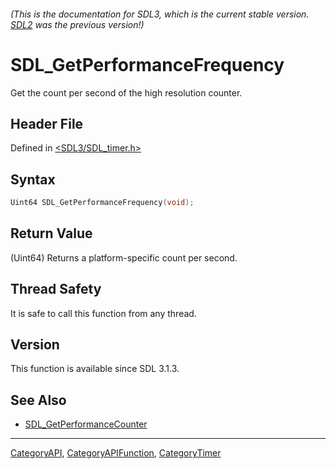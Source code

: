 ###### (This is the documentation for SDL3, which is the current stable version. [SDL2](https://wiki.libsdl.org/SDL2/) was the previous version!)
# SDL_GetPerformanceFrequency

Get the count per second of the high resolution counter.

## Header File

Defined in [<SDL3/SDL_timer.h>](https://github.com/libsdl-org/SDL/blob/main/include/SDL3/SDL_timer.h)

## Syntax

```c
Uint64 SDL_GetPerformanceFrequency(void);
```

## Return Value

(Uint64) Returns a platform-specific count per second.

## Thread Safety

It is safe to call this function from any thread.

## Version

This function is available since SDL 3.1.3.

## See Also

- [SDL_GetPerformanceCounter](SDL_GetPerformanceCounter)

----
[CategoryAPI](CategoryAPI), [CategoryAPIFunction](CategoryAPIFunction), [CategoryTimer](CategoryTimer)

